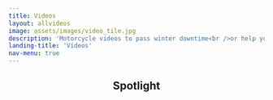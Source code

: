 ```yaml
---
title: Videos
layout: allvideos
image: assets/images/video_tile.jpg
description: 'Motorcycle videos to pass winter downtime<br />or help you chill before bedtime.'
landing-title: 'Videos'
nav-menu: true
---
```


<!-- One -->
<section id="one">
        <div class="inner">
                <header class="major">
                        <h2>Spotlight</h2>
                </header>
                <p></p>
        </div>
</section>
